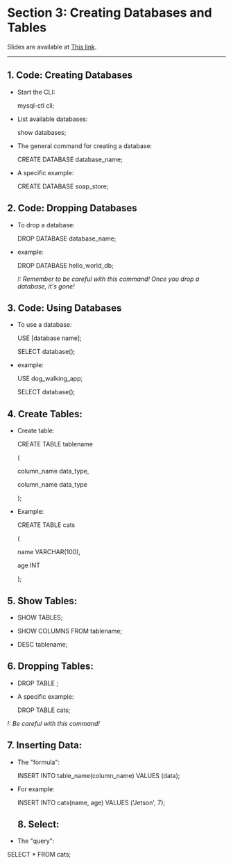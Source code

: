 # Section 3: Creating Databases and Tables

Slides are available at <a href="http://webdev.slides.com/coltsteele/" target="_blank">This link</a>.

<hr>

## 1. Code: Creating Databases

- Start the CLI:

  mysql-ctl cli; 

- List available databases:

  show databases; 

- The general command for creating a database:

  CREATE DATABASE database_name; 

- A specific example:

  CREATE DATABASE soap_store;
  
  
## 2. Code: Dropping Databases

- To drop a database:
  
  DROP DATABASE database_name; 

- example:

  DROP DATABASE hello_world_db; 

  <em>!: Remember to be careful with this command! Once you drop a database, it's gone!</em>


## 3. Code: Using Databases

- To use a database:

  USE [database name];
 
  SELECT database();
  
- example:

  USE dog_walking_app;
 
  SELECT database();


## 4. Create Tables:

- Create table:

  CREATE TABLE tablename
  
  (
  
    column_name data_type,
    
    column_name data_type
    
  );

- Example:

  CREATE TABLE cats
  
  (
  
    name VARCHAR(100),
    
    age INT
    
  );


## 5. Show Tables: 
 
- SHOW TABLES;

- SHOW COLUMNS FROM tablename;
 
- DESC tablename;


## 6. Dropping Tables:

- DROP TABLE <tablename>; 

- A specific example:

  DROP TABLE cats; 

<em>!: Be careful with this command!</em>


## 7. Inserting Data:

- The "formula":

  INSERT INTO table_name(column_name) VALUES (data);

- For example:

  INSERT INTO cats(name, age) VALUES ('Jetson', 7);
  
  
  ## 8. Select:
  
 - The "query":
  
  SELECT * FROM cats; 
